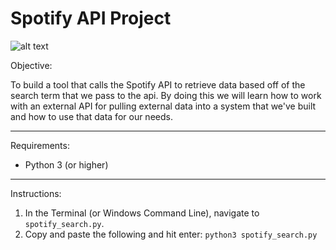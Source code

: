 # Spotify API Project
![alt text](https://cdn.iconscout.com/icon/free/png-256/spotify-9-282239.png  "Spotify Logo")

Objective: 

To build a tool that calls the Spotify API to retrieve data based off of the search term that we pass to the api.  By doing this we will learn how to work with an external API for pulling external data into a system that we've built and how to use that data for our needs.

---

Requirements:

* Python 3 (or higher)

---

Instructions:

1. In the Terminal (or Windows Command Line), navigate to `spotify_search.py`.
2. Copy and paste the following and hit enter: `python3 spotify_search.py`
